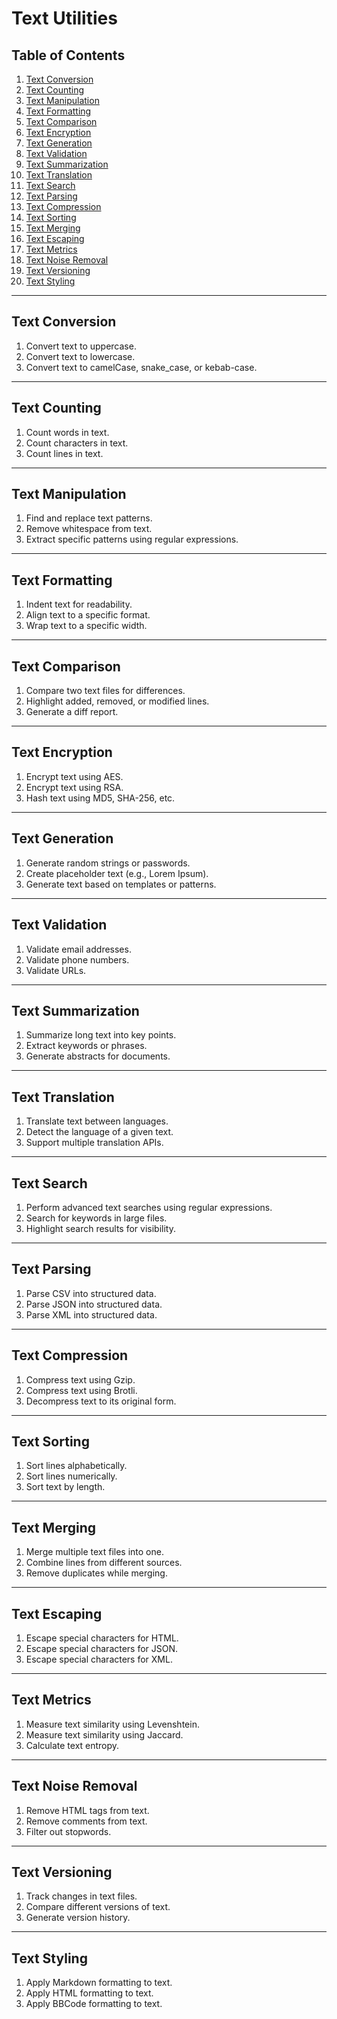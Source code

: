 # Text Utilities

## Table of Contents
1.  [Text Conversion](#text-conversion)
2.  [Text Counting](#text-counting)
3.  [Text Manipulation](#text-manipulation)
4.  [Text Formatting](#text-formatting)
5.  [Text Comparison](#text-comparison)
6.  [Text Encryption](#text-encryption)
7.  [Text Generation](#text-generation)
8.  [Text Validation](#text-validation)
9.  [Text Summarization](#text-summarization)
10. [Text Translation](#text-translation)
11. [Text Search](#text-search)
12. [Text Parsing](#text-parsing)
13. [Text Compression](#text-compression)
14. [Text Sorting](#text-sorting)
15. [Text Merging](#text-merging)
16. [Text Escaping](#text-escaping)
17. [Text Metrics](#text-metrics)
18. [Text Noise Removal](#text-noise-removal)
19. [Text Versioning](#text-versioning)
20. [Text Styling](#text-styling)

---

## Text Conversion
1. Convert text to uppercase.
2. Convert text to lowercase.
3. Convert text to camelCase, snake_case, or kebab-case.

---

## Text Counting
1. Count words in text.
2. Count characters in text.
3. Count lines in text.

---

## Text Manipulation
1. Find and replace text patterns.
2. Remove whitespace from text.
3. Extract specific patterns using regular expressions.

---

## Text Formatting
1. Indent text for readability.
2. Align text to a specific format.
3. Wrap text to a specific width.

---

## Text Comparison
1. Compare two text files for differences.
2. Highlight added, removed, or modified lines.
3. Generate a diff report.

---

## Text Encryption
1. Encrypt text using AES.
2. Encrypt text using RSA.
3. Hash text using MD5, SHA-256, etc.

---

## Text Generation
1. Generate random strings or passwords.
2. Create placeholder text (e.g., Lorem Ipsum).
3. Generate text based on templates or patterns.

---

## Text Validation
1. Validate email addresses.
2. Validate phone numbers.
3. Validate URLs.

---

## Text Summarization
1. Summarize long text into key points.
2. Extract keywords or phrases.
3. Generate abstracts for documents.

---

## Text Translation
1. Translate text between languages.
2. Detect the language of a given text.
3. Support multiple translation APIs.

---

## Text Search
1. Perform advanced text searches using regular expressions.
2. Search for keywords in large files.
3. Highlight search results for visibility.

---

## Text Parsing
1. Parse CSV into structured data.
2. Parse JSON into structured data.
3. Parse XML into structured data.

---

## Text Compression
1. Compress text using Gzip.
2. Compress text using Brotli.
3. Decompress text to its original form.

---

## Text Sorting
1. Sort lines alphabetically.
2. Sort lines numerically.
3. Sort text by length.

---

## Text Merging
1. Merge multiple text files into one.
2. Combine lines from different sources.
3. Remove duplicates while merging.

---

## Text Escaping
1. Escape special characters for HTML.
2. Escape special characters for JSON.
3. Escape special characters for XML.

---

## Text Metrics
1. Measure text similarity using Levenshtein.
2. Measure text similarity using Jaccard.
3. Calculate text entropy.

---

## Text Noise Removal
1. Remove HTML tags from text.
2. Remove comments from text.
3. Filter out stopwords.

---

## Text Versioning
1. Track changes in text files.
2. Compare different versions of text.
3. Generate version history.

---

## Text Styling
1. Apply Markdown formatting to text.
2. Apply HTML formatting to text.
3. Apply BBCode formatting to text.